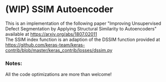 # (WIP) SSIM Autoencoder

This is an implementation of the following paper "Improving Unsupervised Defect Segmentation by Applying Structural Similarity to Autoencoders" available at <https://arxiv.org/abs/1807.02011>\
The SSIM index function is an adaption of the DSSIM function provided at <https://github.com/keras-team/keras-contrib/blob/master/keras_contrib/losses/dssim.py>

### Notes:
All the code optimizations are more than welcome!
